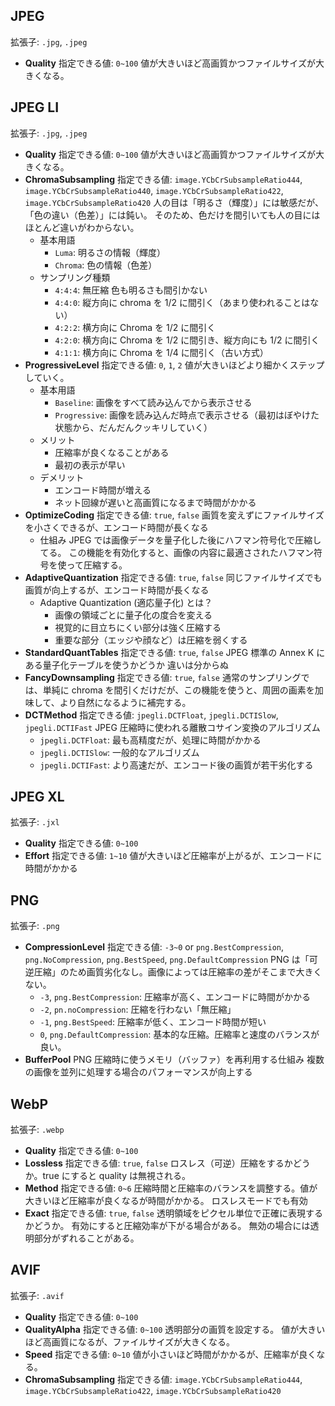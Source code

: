 ## JPEG

拡張子: `.jpg`, `.jpeg`

- **Quality**
  指定できる値: `0~100`
  値が大きいほど高画質かつファイルサイズが大きくなる。

## JPEG LI

拡張子: `.jpg`, `.jpeg`

- **Quality**
  指定できる値: `0~100`
  値が大きいほど高画質かつファイルサイズが大きくなる。
- **ChromaSubsampling**
  指定できる値: `image.YCbCrSubsampleRatio444`, `image.YCbCrSubsampleRatio440`, `image.YCbCrSubsampleRatio422`, `image.YCbCrSubsampleRatio420`
  人の目は「明るさ（輝度）」には敏感だが、「色の違い（色差）」には鈍い。
  そのため、色だけを間引いても人の目にはほとんど違いがわからない。
  - 基本用語
    - `Luma`: 明るさの情報（輝度）
    - `Chroma`: 色の情報（色差）
  - サンプリング種類
    - `4:4:4`: 無圧縮 色も明るさも間引かない
    - `4:4:0`: 縦方向に chroma を 1/2 に間引く（あまり使われることはない）
    - `4:2:2`: 横方向に Chroma を 1/2 に間引く
    - `4:2:0`: 横方向に Chroma を 1/2 に間引き、縦方向にも 1/2 に間引く
    - `4:1:1`: 横方向に Chroma を 1/4 に間引く（古い方式）
- **ProgressiveLevel**
  指定できる値: `0`, `1`, `2`
  値が大きいほどより細かくステップしていく。
  - 基本用語
    - `Baseline`: 画像をすべて読み込んでから表示させる
    - `Progressive`: 画像を読み込んだ時点で表示させる（最初はぼやけた状態から、だんだんクッキリしていく）
  - メリット
    - 圧縮率が良くなることがある
    - 最初の表示が早い
  - デメリット
    - エンコード時間が増える
    - ネット回線が遅いと高画質になるまで時間がかかる
- **OptimizeCoding**
  指定できる値: `true`, `false`
  画質を変えずにファイルサイズを小さくできるが、エンコード時間が長くなる
  - 仕組み
    JPEG では画像データを量子化した後にハフマン符号化で圧縮してる。
    この機能を有効化すると、画像の内容に最適さされたハフマン符号を使って圧縮する。
- **AdaptiveQuantization**
  指定できる値: `true`, `false`
  同じファイルサイズでも画質が向上するが、エンコード時間が長くなる
  - Adaptive Quantization (適応量子化) とは？
    - 画像の領域ごとに量子化の度合を変える
    - 視覚的に目立ちにくい部分は強く圧縮する
    - 重要な部分（エッジや顔など）は圧縮を弱くする
- **StandardQuantTables**
  指定できる値: `true`, `false`
  JPEG 標準の Annex K にある量子化テーブルを使うかどうか
  違いは分からぬ
- **FancyDownsampling**
  指定できる値: `true`, `false`
  通常のサンプリングでは、単純に chroma を間引くだけだが、この機能を使うと、周囲の画素を加味して、より自然になるように補完する。
- **DCTMethod**
  指定できる値: `jpegli.DCTFloat`, `jpegli.DCTISlow`, `jpegli.DCTIFast`
  JPEG 圧縮時に使われる離散コサイン変換のアルゴリズム
  - `jpegli.DCTFloat`: 最も高精度だが、処理に時間がかかる
  - `jpegli.DCTISlow`: 一般的なアルゴリズム
  - `jpegli.DCTIFast`: より高速だが、エンコード後の画質が若干劣化する

## JPEG XL

拡張子: `.jxl`

- **Quality**
  指定できる値: `0~100`
- **Effort**
  指定できる値: `1~10`
  値が大きいほど圧縮率が上がるが、エンコードに時間がかかる

## PNG

拡張子: `.png`

- **CompressionLevel**
  指定できる値: `-3~0` or `png.BestCompression`, `png.NoCompression`, `png.BestSpeed`, `png.DefaultCompression`
  PNG は「可逆圧縮」のため画質劣化なし。画像によっては圧縮率の差がそこまで大きくない。
  - `-3`, `png.BestCompression`: 圧縮率が高く、エンコードに時間がかかる
  - `-2`, `pn.noCompression`: 圧縮を行わない「無圧縮」
  - `-1`, `png.BestSpeed`: 圧縮率が低く、エンコード時間が短い
  - `0`, `png.DefaultCompression`: 基本的な圧縮。圧縮率と速度のバランスが良い。
- **BufferPool**
  PNG 圧縮時に使うメモリ（バッファ）を再利用する仕組み
  複数の画像を並列に処理する場合のパフォーマンスが向上する

## WebP

拡張子: `.webp`

- **Quality**
  指定できる値: `0~100`
- **Lossless**
  指定できる値: `true`, `false`
  ロスレス（可逆）圧縮をするかどうか。true にすると quality は無視される。
- **Method**
  指定できる値: `0~6`
  圧縮時間と圧縮率のバランスを調整する。値が大きいほど圧縮率が良くなるが時間がかかる。
  ロスレスモードでも有効
- **Exact**
  指定できる値: `true`, `false`
  透明領域をピクセル単位で正確に表現するかどうか。
  有効にすると圧縮効率が下がる場合がある。
  無効の場合には透明部分がずれることがある。

## AVIF

拡張子: `.avif`

- **Quality**
  指定できる値: `0~100`
- **QualityAlpha**
  指定できる値: `0~100`
  透明部分の画質を設定する。
  値が大きいほど高画質になるが、ファイルサイズが大きくなる。
- **Speed**
  指定できる値: `0~10`
  値が小さいほど時間がかかるが、圧縮率が良くなる。
- **ChromaSubsampling**
  指定できる値: `image.YCbCrSubsampleRatio444`, `image.YCbCrSubsampleRatio422`, `image.YCbCrSubsampleRatio420`
